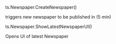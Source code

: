 ts.Newspaper.CreateNewspaper()

triggers new newspaper to be published in (5 min)

ts.Newspaper.ShowLatestNewspaperUI()

Opens UI of latest Newspaper